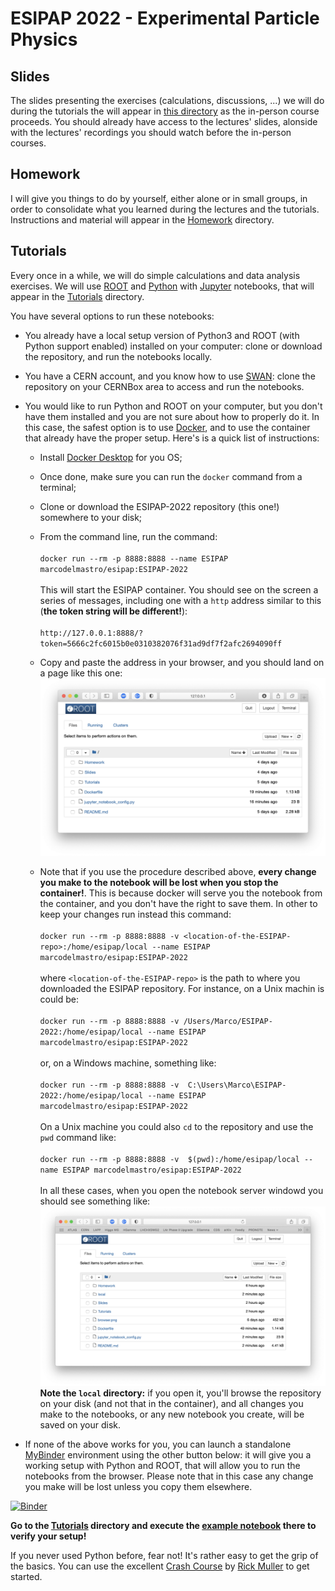 # ESIPAP 2022 - Experimental Particle Physics

## Slides

The slides presenting the exercises (calculations, discussions, ...) we will do during the tutorials the will appear in [this directory](Slides) as the in-person course proceeds.
You should already have access to the lectures' slides, alonside with the lectures' recordings you should watch before the in-person courses.

## Homework

I will give you things to do by yourself, either alone or in small groups, in order to consolidate what you learned during the lectures and the tutorials. 
Instructions and material will appear in the [Homework](Homework) directory.

## Tutorials

Every once in a while, we will do simple calculations and data analysis exercises. 
We will use [ROOT](https://root.cern) and [Python](https://www.python.org) with [Jupyter](https://jupyter.org) notebooks, that will appear in the [Tutorials](Tutorials) directory. 

You have several options to run these notebooks:

- You already have a local setup version of Python3 and ROOT (with Python support enabled) installed on your computer: clone or download the repository, and run the notebooks locally.

- You have a CERN account, and you know how to use [SWAN](http://swan.cern.ch): clone the repository on your CERNBox area to access and run the notebooks.

- You would like to run Python and ROOT on your computer, but you don't have them installed and you are not sure about how to properly do it. In this case, the safest option is to use [Docker](https://www.docker.com), and to use the container that already have the proper setup. Here's is a quick list of instructions:

   * Install [Docker Desktop](https://www.docker.com/products/docker-desktop) for you OS;

   * Once done, make sure you can run the `docker` command from a terminal;

   * Clone or download the ESIPAP-2022 repository (this one!) somewhere to your disk;

   * From the command line, run the command:  
     \
     `docker run --rm -p 8888:8888 --name ESIPAP marcodelmastro/esipap:ESIPAP-2022`  
	 \
     This will start the ESIPAP container.
	 You should see on the screen a series of messages, including one with a `http` address similar to this (**the token string will be different!**):  
	 \
     `http://127.0.0.1:8888/?token=5666c2fc6015b0e0310382076f31ad9df7f2afc2694090ff`

   * Copy and paste the address in your browser, and you should land on a page like this one:  
     ![ROOT Notebook browser](browser.png)

   * Note that if you use the procedure described above, **every change you make to the notebook will be lost when you stop the container!**. 
     This is because docker will serve you the notebook from the container, and you don't have the right to save them. 
	 In other to keep your changes run instead this command:  
	 \
     `docker run --rm -p 8888:8888 -v <location-of-the-ESIPAP-repo>:/home/esipap/local --name ESIPAP marcodelmastro/esipap:ESIPAP-2022`  
	 \
	 where `<location-of-the-ESIPAP-repo>` is the path to where you downloaded the ESIPAP repository. For instance, on a Unix machin is could be:  
	 \
	 `docker run --rm -p 8888:8888 -v /Users/Marco/ESIPAP-2022:/home/esipap/local --name ESIPAP marcodelmastro/esipap:ESIPAP-2022`  
	 \
	 or, on a Windows machine, something like:  
	 \
	 `docker run --rm -p 8888:8888 -v  C:\Users\Marco\ESIPAP-2022:/home/esipap/local --name ESIPAP marcodelmastro/esipap:ESIPAP-2022`  
	 \
	 On a Unix machine you could also `cd` to the repository and use the `pwd` command like:  
	 \
	 `docker run --rm -p 8888:8888 -v  $(pwd):/home/esipap/local --name ESIPAP marcodelmastro/esipap:ESIPAP-2022`  
	 \
	 In all these cases, when you open the notebook server windowd you should see something like:  
	 ![ROOT Notebook browser](browser_local.png)
	 **Note the `local` directory:** if you open it, you'll browse the repository on your disk (and not that in the container), and all changes you make to the notebooks, or any new notebook you create, will be saved on your disk.

- If none of the above works for you, you can launch a standalone [MyBinder](https://mybinder.org) environment using the other button below: it will give you a working setup with Python and ROOT, that will allow you to run the notebooks from the browser. Please note that in this case any change you make will be lost unless you copy them elsewhere.

[![Binder](https://mybinder.org/badge_logo.svg)](https://mybinder.org/v2/gh/marcodelmastro/ESIPAP-2022/main)

**Go to the [Tutorials](Tutorials) directory and execute the [example notebook](Tutorials/TestSetup.ipynb) there to verify your setup!**

If you never used Python before, fear not! It's rather easy to get the grip of the basics. You can use the excellent [Crash Course](https://github.com/rpmuller/PythonCrashCourse) by [Rick Muller](http://www.cs.sandia.gov/~rmuller/) to get started.
